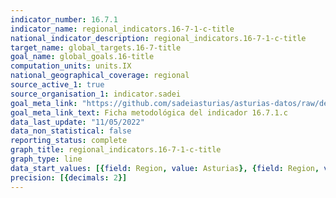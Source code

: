 ```yaml
---
indicator_number: 16.7.1
indicator_name: regional_indicators.16-7-1-c-title
national_indicator_description: regional_indicators.16-7-1-c-title
target_name: global_targets.16-7-title
goal_name: global_goals.16-title
computation_units: units.IX
national_geographical_coverage: regional
source_active_1: true
source_organisation_1: indicator.sadei
goal_meta_link: "https://github.com/sadeiasturias/asturias-datos/raw/develop/descargas/metodologia/16.7.1.c.pdf"
goal_meta_link_text: Ficha metodológica del indicador 16.7.1.c
data_last_update: "11/05/2022"
data_non_statistical: false
reporting_status: complete
graph_title: regional_indicators.16-7-1-c-title
graph_type: line
data_start_values: [{field: Region, value: Asturias}, {field: Region, value: España}]
precision: [{decimals: 2}]
---
```

